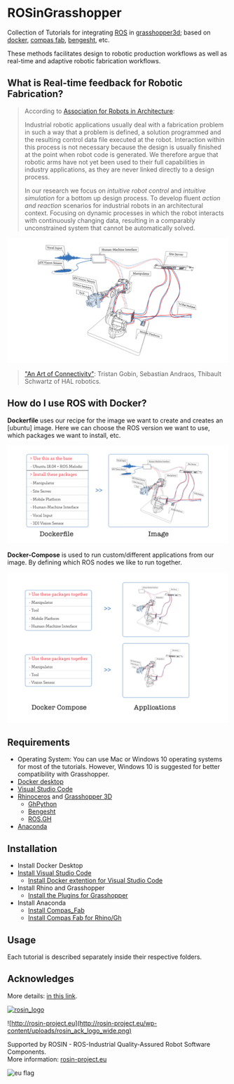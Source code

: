 # ROSinGrasshopper

Collection of Tutorials for integrating [ROS](https://www.ros.org/) in [grasshopper3d](https://www.grasshopper3d.com/); based on [docker](https://www.docker.com/), [compas fab](https://gramaziokohler.github.io/compas_fab/latest/overview.html), [bengesht](https://www.food4rhino.com/en/app/bengesht), etc.

These methods facilitates design to robotic production workflows as well as real-time and adaptive robotic fabrication workflows.

## What is Real-time feedback for Robotic Fabrication?
>
>According to [Association for Robots in Architecture](https://www.robotsinarchitecture.org/wp-content/uploads/2011/09/realtimerobot_ecaade2012_100.content.pdf):
>
>Industrial robotic applications usually deal with a
fabrication problem in such a way that a problem is
defined, a solution programmed and the resulting
control data file executed at the robot. Interaction
within this process is not necessary because the design is usually finished at the point when robot code
is generated.
> We therefore argue that robotic arms
have not yet been used to their full capabilities in industry applications, as they are never linked directly
to a design process.
>
>In our research we focus on *intuitive robot control* and *intuitive simulation* for a bottom up design
process. To develop fluent *action and reaction*
scenarios for industrial robots in an architectural
context. Focusing on dynamic processes in which the robot interacts with continuously changing data, resulting
in a comparably unconstrained system that cannot
be automatically solved.

![artOfConnectity](00-HelloWorld%20in%20Docker/media/ArtOfConnectivity.jpg)

>["An Art of Connectivity"](https://www.researchgate.net/publication/307996374_An_Art_of_Connectivity): Tristan Gobin, Sebastian Andraos, Thibault Schwartz of HAL robotics.

## How do I use ROS with Docker?

**Dockerfile** uses our recipe for the image we want to create and creates an [ubuntu] image. 
Here we can choose the ROS version we want to use, which packages we want to install, etc.

![dockerfile](00-HelloWorld%20in%20Docker/media/Dockerfile.jpg)

**Docker-Compose** is used to run custom/different applications from our image. By defining which ROS nodes we like to run together.

![docker-compose](00-HelloWorld%20in%20Docker/media/docker-compose.jpg)

## Requirements

- Operating System: You can use Mac or Windows 10 operating systems for most of the tutorials. However, Windows 10 is suggested for better compatibility with Grasshopper. 
- [Docker desktop](https://www.docker.com/products/docker-desktop)
- [Visual Studio Code](https://code.visualstudio.com/)
- [Rhinoceros](https://www.rhino3d.com/download/) and [Grasshopper 3D](https://www.grasshopper3d.com/)
  - [GhPython](https://www.food4rhino.com/en/app/ghpython)
  - [Bengesht](https://www.food4rhino.com/en/app/bengesht)
  - [ROS.GH](https://github.com/behrooz-tahanzadeh/ROS.GH)
- [Anaconda](https://www.anaconda.com/)

## Installation

- Install Docker Desktop
- [Install Visual Studio Code](https://code.visualstudio.com/docs/setup/setup-overview)
  - [Install Docker extention for Visual Studio Code](https://code.visualstudio.com/docs/editor/extension-marketplace)
- Install Rhino and Grasshopper
  - [Install the Plugins for Grasshopper](https://parametricbydesign.com/grasshopper/tutorials/installing-grasshopper-and-plugins/#2-install-by-copying-into-the-components-folder)
- Install Anaconda
  - [Install Compas_Fab](https://gramaziokohler.github.io/compas_fab/latest/getting_started.html#install-with-conda-1)
  - [Install Compas Fab for Rhino/Gh](https://gramaziokohler.github.io/compas_fab/latest/getting_started.html#working-in-rhino-1)

## Usage

Each tutorial is described separately inside their respective folders.

## Acknowledges

<!-- 
    ROSIN acknowledgement from the ROSIN press kit
    @ https://github.com/rosin-project/press_kit
-->

More details: [in this link](https://iaac.net/rosin-new-robotic-setup/).

<a href="http://rosin-project.eu">
  <img src="http://rosin-project.eu/wp-content/uploads/rosin_ack_logo_wide.png" 
       alt="rosin_logo" height="60" >
</a>

![http://rosin-project.eu](http://rosin-project.eu/wp-content/uploads/rosin_ack_logo_wide.png)

Supported by ROSIN - ROS-Industrial Quality-Assured Robot Software Components.  
More information: [rosin-project.eu](http://rosin-project.eu)

![eu flag](http://rosin-project.eu/wp-content/uploads/rosin_eu_flag.jpg)
